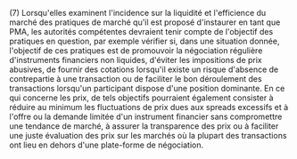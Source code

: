 (7) Lorsqu'elles examinent l'incidence sur la liquidité et l'efficience du marché des pratiques de marché qu'il est proposé d'instaurer en tant que PMA, les autorités compétentes devraient tenir compte de l'objectif des pratiques en question, par exemple vérifier si, dans une situation donnée, l'objectif de ces pratiques est de promouvoir la négociation régulière d'instruments financiers non liquides, d'éviter les impositions de prix abusives, de fournir des cotations lorsqu'il existe un risque d'absence de contrepartie à une transaction ou de faciliter le bon déroulement des transactions lorsqu'un participant dispose d'une position dominante. En ce qui concerne les prix, de tels objectifs pourraient également consister à réduire au minimum les fluctuations de prix dues aux spreads excessifs et à l'offre ou la demande limitée d'un instrument financier sans compromettre une tendance de marché, à assurer la transparence des prix ou à faciliter une juste évaluation des prix sur les marchés où la plupart des transactions ont lieu en dehors d'une plate-forme de négociation.